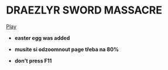 # DRAEZLYR SWORD MASSACRE
[Play](https://deesdav.github.io/draezlyr/)
<br>
<b><ul><li>easter egg was added</li></ul></b>
<b><ul><li>musíte si odzoomnout page třeba na 80%</li></ul></b>
<b><ul><li>don't press F11</li></ul></b>
